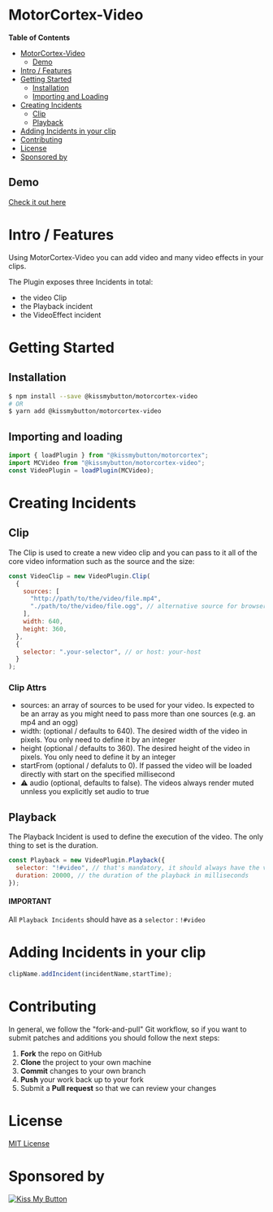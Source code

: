 # MotorCortex-Video

**Table of Contents**

- [MotorCortex-Video](#motorcortex-video)
  - [Demo](#demo)
- [Intro / Features](#intro--features)
- [Getting Started](#getting-started)
  - [Installation](#installation)
  - [Importing and Loading](#importing-and-loading)
- [Creating Incidents](#creating-incidents)
  - [Clip](#clip)
  - [Playback](#playback)
- [Adding Incidents in your clip](#adding-incidents-in-your-clip)
- [Contributing](#contributing)
- [License](#license)
- [Sponsored by](#sponsored-by)

## Demo

[Check it out here](https://kissmybutton.github.io/motorcortex-video/demo/)

# Intro / Features
Using MotorCortex-Video you can add video and many video effects in your clips.

The Plugin exposes three Incidents in total:
- the video Clip
- the Playback incident
- the VideoEffect incident

# Getting Started

## Installation

```bash
$ npm install --save @kissmybutton/motorcortex-video
# OR
$ yarn add @kissmybutton/motorcortex-video
```

## Importing and loading

```javascript
import { loadPlugin } from "@kissmybutton/motorcortex";
import MCVideo from "@kissmybutton/motorcortex-video";
const VideoPlugin = loadPlugin(MCVideo);
```

# Creating Incidents
## Clip

The Clip is used to create a new video clip and you can pass to it all of the core video information such as the source and the size:

```javascript
const VideoClip = new VideoPlugin.Clip(
  {
    sources: [
      "http://path/to/the/video/file.mp4",
      "./path/to/the/video/file.ogg", // alternative source for browser compatibility issues
    ],
    width: 640,
    height: 360,
  },
  {
    selector: ".your-selector", // or host: your-host
  }
);
```
### Clip Attrs


- sources: an array of sources to be used for your video. Is expected to be an array as you might need to pass more than one sources (e.g. an mp4 and an ogg)
- width: (optional / defaults to 640). The desired width of the video in pixels. You only need to define it by an integer
- height (optional / defaults to 360). The desired height of the video in pixels. You only need to define it by an integer
- startFrom (optional / defaluts to 0). If passed the video will be loaded directly with start on the specified millisecond
- ⚠️ audio (optional, defaults to false). The videos always render muted unnless you explicitly set audio to true 

## Playback

The Playback Incident is used to define the execution of the video. The only thing to set is the duration.

```javascript
const Playback = new VideoPlugin.Playback({
  selector: "!#video", // that's mandatory, it should always have the value "!#video" and it targets the video of the VideoPlugin.Clip
  duration: 20000, // the duration of the playback in milliseconds
});
```
#### IMPORTANT 
All `Playback Incidents` should have as a `selector` : `!#video`

# Adding Incidents in your clip
```javascript
clipName.addIncident(incidentName,startTime);
```

# Contributing 

In general, we follow the "fork-and-pull" Git workflow, so if you want to submit patches and additions you should follow the next steps:
1.	**Fork** the repo on GitHub
2.	**Clone** the project to your own machine
3.	**Commit** changes to your own branch
4.	**Push** your work back up to your fork
5.	Submit a **Pull request** so that we can review your changes

# License

[MIT License](https://opensource.org/licenses/MIT)

# Sponsored by
[![Kiss My Button](https://presskit.kissmybutton.gr/logos/kissmybutton-logo-small.png)](https://kissmybutton.gr)
